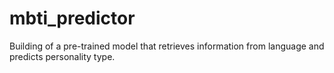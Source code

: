 # mbti_predictor
Building of a pre-trained model that retrieves information from language and predicts personality type. 
